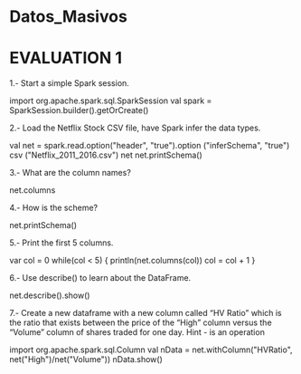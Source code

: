 # Datos_Masivos
# EVALUATION 1

1.- Start a simple Spark session.

import org.apache.spark.sql.SparkSession
val spark = SparkSession.builder().getOrCreate()

2.- Load the Netflix Stock CSV file, have Spark infer the data types.

val net = spark.read.option("header", "true").option ("inferSchema", "true") csv ("Netflix_2011_2016.csv")
net
net.printSchema()

3.- What are the column names?

net.columns

4.- How is the scheme?

net.printSchema()

5.- Print the first 5 columns.

var col = 0
while(col < 5)
{
    println(net.columns(col))
    col = col + 1
}

6.- Use describe() to learn about the DataFrame.

net.describe().show()

7.- Create a new dataframe with a new column called “HV Ratio” which is the ratio that
exists between the price of the “High” column versus the “Volume” column of shares
traded for one day. Hint - is an operation

import org.apache.spark.sql.Column
val nData = net.withColumn("HVRatio", net("High")/net("Volume"))
nData.show() 